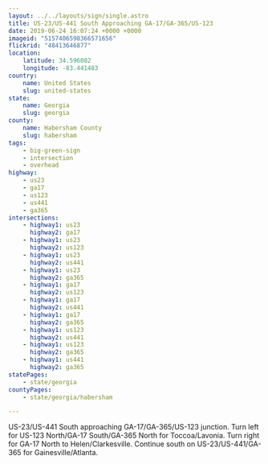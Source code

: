 ```yaml
---
layout: ../../layouts/sign/single.astro
title: US-23/US-441 South Approaching GA-17/GA-365/US-123
date: 2019-06-24 16:07:24 +0000 +0000
imageid: "5157406598366571656"
flickrid: "48413646877"
location:
    latitude: 34.596082
    longitude: -83.441483
country:
    name: United States
    slug: united-states
state:
    name: Georgia
    slug: georgia
county:
    name: Habersham County
    slug: habersham
tags:
    - big-green-sign
    - intersection
    - overhead
highway:
    - us23
    - ga17
    - us123
    - us441
    - ga365
intersections:
    - highway1: us23
      highway2: ga17
    - highway1: us23
      highway2: us123
    - highway1: us23
      highway2: us441
    - highway1: us23
      highway2: ga365
    - highway1: ga17
      highway2: us123
    - highway1: ga17
      highway2: us441
    - highway1: ga17
      highway2: ga365
    - highway1: us123
      highway2: us441
    - highway1: us123
      highway2: ga365
    - highway1: us441
      highway2: ga365
statePages:
    - state/georgia
countyPages:
    - state/georgia/habersham

---
```

US-23/US-441 South approaching GA-17/GA-365/US-123 junction.  Turn left for US-123 North/GA-17 South/GA-365 North for Toccoa/Lavonia.  Turn right for GA-17 North to Helen/Clarkesville.  Continue south on US-23/US-441/GA-365 for Gainesville/Atlanta.